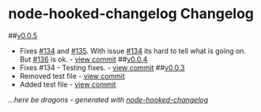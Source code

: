 # node-hooked-changelog Changelog
##[v0.0.5](https://github.com/SupplyFrame/node-hooked-changelog/commit/9e64ef8bb3f65110ca223f6f63505ec3a947baf1)
- Fixes [#134](http://github.com/SupplyFrame/node-hooked-changelog/issues/134) and [#135](http://github.com/SupplyFrame/node-hooked-changelog/issues/135). With issue [#134](http://github.com/SupplyFrame/node-hooked-changelog/issues/134) its hard to tell what is going on. But [#136](http://github.com/SupplyFrame/node-hooked-changelog/issues/136) is ok. - [view commit](https://github.com/SupplyFrame/node-hooked-changelog/commit/6630d28353d0a66f0548c4c006b509b3896eeb1e)
##[v0.0.4](https://github.com/SupplyFrame/node-hooked-changelog/commit/b6741712d6b314a99100060a5fb71c7eac0c934b)
- Fixes #134 - Testing fixes. - [view commit](https://github.com/SupplyFrame/node-hooked-changelog/commit/7a2877eec3cfee6057825797e7631b705374aae4)
##[v0.0.3](https://github.com/SupplyFrame/node-hooked-changelog/commit/6eeec049ea1d37130d7500a999b54c4616482348)
- Removed test file - [view commit](https://github.com/SupplyFrame/node-hooked-changelog/commit/0f7496f9f3e77a4bb0a926bbfff7e16a17ebb5f1)
- Added test file - [view commit](https://github.com/SupplyFrame/node-hooked-changelog/commit/fc5bf2aaac5f7cebc64ae6b25ba441460148d3eb)

*...here be dragons - generated with [node-hooked-changelog](http://github.com/SupplyFrame/node-hooked-changelog)*
